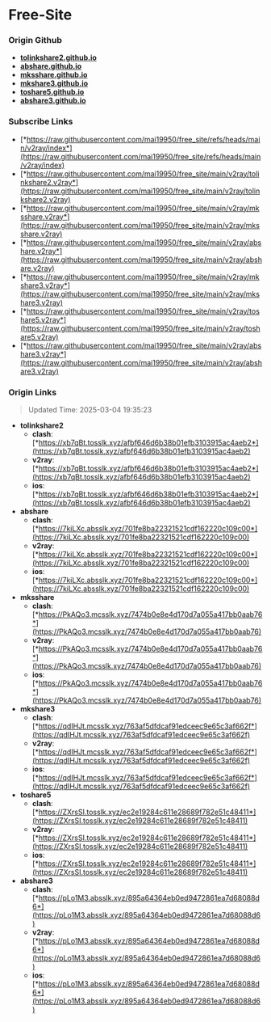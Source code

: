 # Free-Site

### Origin Github

- [**tolinkshare2.github.io**](https://github.com/tolinkshare2/tolinkshare2.github.io)
- [**abshare.github.io**](https://github.com/abshare/abshare.github.io)
- [**mksshare.github.io**](https://github.com/mksshare/mksshare.github.io)
- [**mkshare3.github.io**](https://github.com/mkshare3/mkshare3.github.io)
- [**toshare5.github.io**](https://github.com/toshare5/toshare5.github.io)
- [**abshare3.github.io**](https://github.com/abshare3/abshare3.github.io)

### Subscribe Links

- [*https://raw.githubusercontent.com/mai19950/free_site/refs/heads/main/v2ray/index*](https://raw.githubusercontent.com/mai19950/free_site/refs/heads/main/v2ray/index)
- [*https://raw.githubusercontent.com/mai19950/free_site/main/v2ray/tolinkshare2.v2ray*](https://raw.githubusercontent.com/mai19950/free_site/main/v2ray/tolinkshare2.v2ray)
- [*https://raw.githubusercontent.com/mai19950/free_site/main/v2ray/mksshare.v2ray*](https://raw.githubusercontent.com/mai19950/free_site/main/v2ray/mksshare.v2ray)
- [*https://raw.githubusercontent.com/mai19950/free_site/main/v2ray/abshare.v2ray*](https://raw.githubusercontent.com/mai19950/free_site/main/v2ray/abshare.v2ray)
- [*https://raw.githubusercontent.com/mai19950/free_site/main/v2ray/mkshare3.v2ray*](https://raw.githubusercontent.com/mai19950/free_site/main/v2ray/mkshare3.v2ray)
- [*https://raw.githubusercontent.com/mai19950/free_site/main/v2ray/toshare5.v2ray*](https://raw.githubusercontent.com/mai19950/free_site/main/v2ray/toshare5.v2ray)
- [*https://raw.githubusercontent.com/mai19950/free_site/main/v2ray/abshare3.v2ray*](https://raw.githubusercontent.com/mai19950/free_site/main/v2ray/abshare3.v2ray)

### Origin Links

> Updated Time: 2025-03-04 19:35:23

- **tolinkshare2**
  - **clash**: [*https://xb7qBt.tosslk.xyz/afbf646d6b38b01efb3103915ac4aeb2*](https://xb7qBt.tosslk.xyz/afbf646d6b38b01efb3103915ac4aeb2)
  - **v2ray**: [*https://xb7qBt.tosslk.xyz/afbf646d6b38b01efb3103915ac4aeb2*](https://xb7qBt.tosslk.xyz/afbf646d6b38b01efb3103915ac4aeb2)
  - **ios**: [*https://xb7qBt.tosslk.xyz/afbf646d6b38b01efb3103915ac4aeb2*](https://xb7qBt.tosslk.xyz/afbf646d6b38b01efb3103915ac4aeb2)
- **abshare**
  - **clash**: [*https://7kiLXc.absslk.xyz/701fe8ba22321521cdf162220c109c00*](https://7kiLXc.absslk.xyz/701fe8ba22321521cdf162220c109c00)
  - **v2ray**: [*https://7kiLXc.absslk.xyz/701fe8ba22321521cdf162220c109c00*](https://7kiLXc.absslk.xyz/701fe8ba22321521cdf162220c109c00)
  - **ios**: [*https://7kiLXc.absslk.xyz/701fe8ba22321521cdf162220c109c00*](https://7kiLXc.absslk.xyz/701fe8ba22321521cdf162220c109c00)
- **mksshare**
  - **clash**: [*https://PkAQo3.mcsslk.xyz/7474b0e8e4d170d7a055a417bb0aab76*](https://PkAQo3.mcsslk.xyz/7474b0e8e4d170d7a055a417bb0aab76)
  - **v2ray**: [*https://PkAQo3.mcsslk.xyz/7474b0e8e4d170d7a055a417bb0aab76*](https://PkAQo3.mcsslk.xyz/7474b0e8e4d170d7a055a417bb0aab76)
  - **ios**: [*https://PkAQo3.mcsslk.xyz/7474b0e8e4d170d7a055a417bb0aab76*](https://PkAQo3.mcsslk.xyz/7474b0e8e4d170d7a055a417bb0aab76)
- **mkshare3**
  - **clash**: [*https://qdIHJt.mcsslk.xyz/763af5dfdcaf91edceec9e65c3af662f*](https://qdIHJt.mcsslk.xyz/763af5dfdcaf91edceec9e65c3af662f)
  - **v2ray**: [*https://qdIHJt.mcsslk.xyz/763af5dfdcaf91edceec9e65c3af662f*](https://qdIHJt.mcsslk.xyz/763af5dfdcaf91edceec9e65c3af662f)
  - **ios**: [*https://qdIHJt.mcsslk.xyz/763af5dfdcaf91edceec9e65c3af662f*](https://qdIHJt.mcsslk.xyz/763af5dfdcaf91edceec9e65c3af662f)
- **toshare5**
  - **clash**: [*https://ZXrsSI.tosslk.xyz/ec2e19284c611e28689f782e51c48411*](https://ZXrsSI.tosslk.xyz/ec2e19284c611e28689f782e51c48411)
  - **v2ray**: [*https://ZXrsSI.tosslk.xyz/ec2e19284c611e28689f782e51c48411*](https://ZXrsSI.tosslk.xyz/ec2e19284c611e28689f782e51c48411)
  - **ios**: [*https://ZXrsSI.tosslk.xyz/ec2e19284c611e28689f782e51c48411*](https://ZXrsSI.tosslk.xyz/ec2e19284c611e28689f782e51c48411)
- **abshare3**
  - **clash**: [*https://pLo1M3.absslk.xyz/895a64364eb0ed9472861ea7d68088d6*](https://pLo1M3.absslk.xyz/895a64364eb0ed9472861ea7d68088d6)
  - **v2ray**: [*https://pLo1M3.absslk.xyz/895a64364eb0ed9472861ea7d68088d6*](https://pLo1M3.absslk.xyz/895a64364eb0ed9472861ea7d68088d6)
  - **ios**: [*https://pLo1M3.absslk.xyz/895a64364eb0ed9472861ea7d68088d6*](https://pLo1M3.absslk.xyz/895a64364eb0ed9472861ea7d68088d6)
